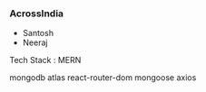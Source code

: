 ### AcrossIndia

- Santosh
- Neeraj

Tech Stack : MERN

mongodb atlas
react-router-dom
mongoose
axios